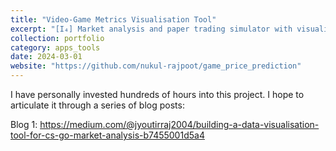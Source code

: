 ```yaml
---
title: "Video-Game Metrics Visualisation Tool"
excerpt: "[I₄] Market analysis and paper trading simulator with visualisation for video-game commodities<br/>"
collection: portfolio
category: apps_tools
date: 2024-03-01
website: "https://github.com/nukul-rajpoot/game_price_prediction"
---
```


I have personally invested hundreds of hours into this project. I hope to articulate it through a series of blog posts:

Blog 1: https://medium.com/@jyoutirraj2004/building-a-data-visualisation-tool-for-cs-go-market-analysis-b7455001d5a4